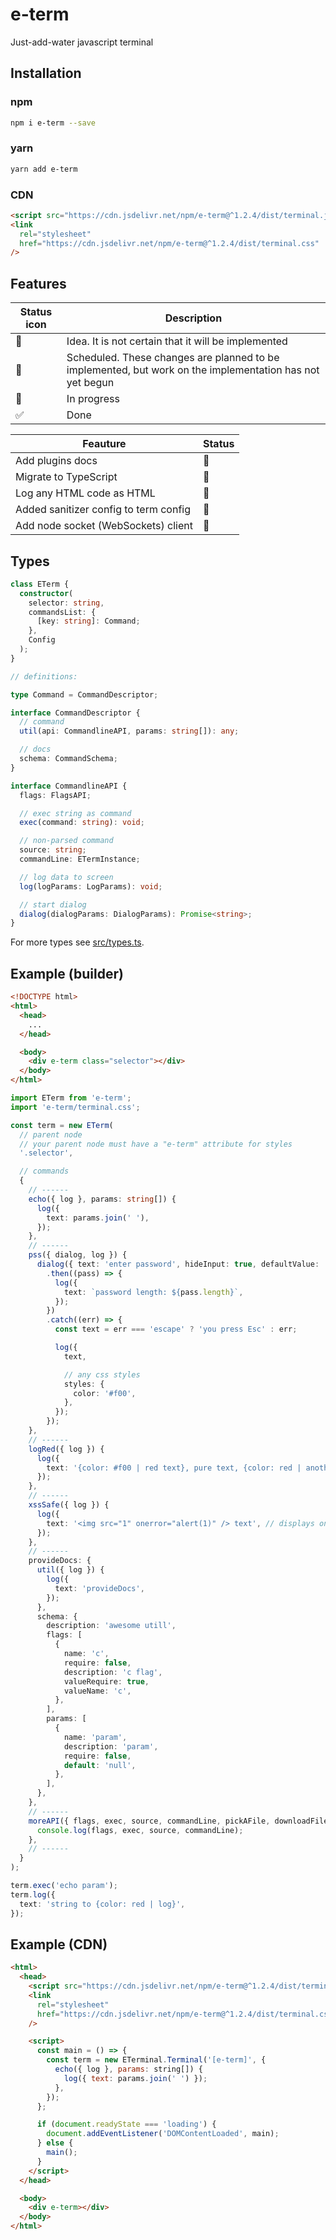 # e-term

Just-add-water javascript terminal

## Installation

### npm

```bash
npm i e-term --save
```

### yarn

```bash
yarn add e-term
```

### CDN

```html
<script src="https://cdn.jsdelivr.net/npm/e-term@^1.2.4/dist/terminal.js"></script>
<link
  rel="stylesheet"
  href="https://cdn.jsdelivr.net/npm/e-term@^1.2.4/dist/terminal.css"
/>
```

## Features

| Status icon | Description                                                                                              |
| ----------- | -------------------------------------------------------------------------------------------------------- |
| 📄          | Idea. It is not certain that it will be implemented                                                      |
| 📆          | Scheduled. These changes are planned to be implemented, but work on the implementation has not yet begun |
| 🚀          | In progress                                                                                              |
| ✅          | Done                                                                                                     |

| Feauture                              | Status |
| ------------------------------------- | ------ |
| Add plugins docs                      | 📆     |
| Migrate to TypeScript                 | 📆     |
| Log any HTML code as HTML             | 📆     |
| Added sanitizer config to term config | 📆     |
| Add node socket (WebSockets) client   | 📄     |

## Types

```typescript
class ETerm {
  constructor(
    selector: string,
    commandsList: {
      [key: string]: Command;
    },
    Config
  );
}

// definitions:

type Command = CommandDescriptor;

interface CommandDescriptor {
  // command
  util(api: CommandlineAPI, params: string[]): any;

  // docs
  schema: CommandSchema;
}

interface CommandlineAPI {
  flags: FlagsAPI;

  // exec string as command
  exec(command: string): void;

  // non-parsed command
  source: string;
  commandLine: ETermInstance;

  // log data to screen
  log(logParams: LogParams): void;

  // start dialog
  dialog(dialogParams: DialogParams): Promise<string>;
}
```

For more types see [src/types.ts](./src/types.ts).

## Example (builder)

```html
<!DOCTYPE html>
<html>
  <head>
    ...
  </head>

  <body>
    <div e-term class="selector"></div>
  </body>
</html>
```

```typescript
import ETerm from 'e-term';
import 'e-term/terminal.css';

const term = new ETerm(
  // parent node
  // your parent node must have a "e-term" attribute for styles
  '.selector',

  // commands
  {
    // ------
    echo({ log }, params: string[]) {
      log({
        text: params.join(' '),
      });
    },
    // ------
    pss({ dialog, log }) {
      dialog({ text: 'enter password', hideInput: true, defaultValue: '' })
        .then((pass) => {
          log({
            text: `password length: ${pass.length}`,
          });
        })
        .catch((err) => {
          const text = err === 'escape' ? 'you press Esc' : err;

          log({
            text,

            // any css styles
            styles: {
              color: '#f00',
            },
          });
        });
    },
    // ------
    logRed({ log }) {
      log({
        text: '{color: #f00 | red text}, pure text, {color: red | another text}',
      });
    },
    // ------
    xssSafe({ log }) {
      log({
        text: '<img src="1" onerror="alert(1)" /> text', // displays only "text" string
      });
    },
    // ------
    provideDocs: {
      util({ log }) {
        log({
          text: 'provideDocs',
        });
      },
      schema: {
        description: 'awesome utill',
        flags: [
          {
            name: 'c',
            require: false,
            description: 'c flag',
            valueRequire: true,
            valueName: 'c',
          },
        ],
        params: [
          {
            name: 'param',
            description: 'param',
            require: false,
            default: 'null',
          },
        ],
      },
    },
    // ------
    moreAPI({ flags, exec, source, commandLine, pickAFile, downloadFile }) {
      console.log(flags, exec, source, commandLine);
    },
    // ------
  }
);

term.exec('echo param');
term.log({
  text: 'string to {color: red | log}',
});
```

## Example (CDN)

```html
<html>
  <head>
    <script src="https://cdn.jsdelivr.net/npm/e-term@^1.2.4/dist/terminal.js"></script>
    <link
      rel="stylesheet"
      href="https://cdn.jsdelivr.net/npm/e-term@^1.2.4/dist/terminal.css"
    />

    <script>
      const main = () => {
        const term = new ETerminal.Terminal('[e-term]', {
          echo({ log }, params: string[]) {
            log({ text: params.join(' ') });
          },
        });
      };

      if (document.readyState === 'loading') {
        document.addEventListener('DOMContentLoaded', main);
      } else {
        main();
      }
    </script>
  </head>

  <body>
    <div e-term></div>
  </body>
</html>
```
